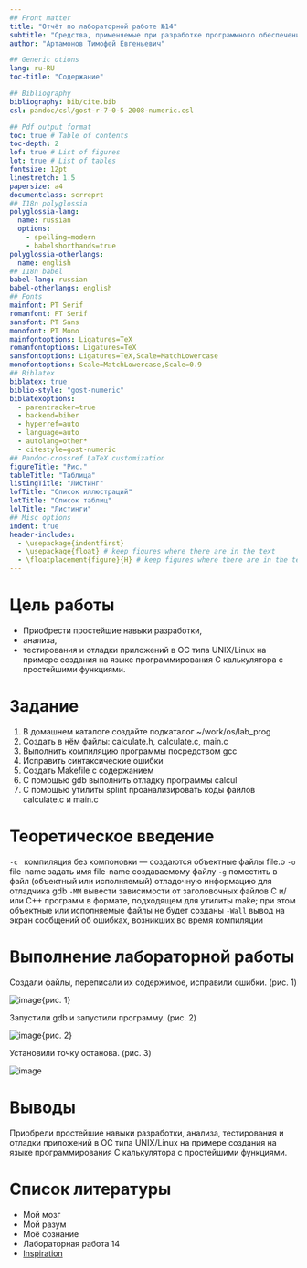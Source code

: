 ```yaml
---
## Front matter
title: "Отчёт по лабораторной работе №14"
subtitle: "Средства, применяемые при разработке программного обеспечения в ОС типа UNIX/Linux"
author: "Артамонов Тимофей Евгеньевич"

## Generic otions
lang: ru-RU
toc-title: "Содержание"

## Bibliography
bibliography: bib/cite.bib
csl: pandoc/csl/gost-r-7-0-5-2008-numeric.csl

## Pdf output format
toc: true # Table of contents
toc-depth: 2
lof: true # List of figures
lot: true # List of tables
fontsize: 12pt
linestretch: 1.5
papersize: a4
documentclass: scrreprt
## I18n polyglossia
polyglossia-lang:
  name: russian
  options:
	- spelling=modern
	- babelshorthands=true
polyglossia-otherlangs:
  name: english
## I18n babel
babel-lang: russian
babel-otherlangs: english
## Fonts
mainfont: PT Serif
romanfont: PT Serif
sansfont: PT Sans
monofont: PT Mono
mainfontoptions: Ligatures=TeX
romanfontoptions: Ligatures=TeX
sansfontoptions: Ligatures=TeX,Scale=MatchLowercase
monofontoptions: Scale=MatchLowercase,Scale=0.9
## Biblatex
biblatex: true
biblio-style: "gost-numeric"
biblatexoptions:
  - parentracker=true
  - backend=biber
  - hyperref=auto
  - language=auto
  - autolang=other*
  - citestyle=gost-numeric
## Pandoc-crossref LaTeX customization
figureTitle: "Рис."
tableTitle: "Таблица"
listingTitle: "Листинг"
lofTitle: "Список иллюстраций"
lotTitle: "Список таблиц"
lolTitle: "Листинги"
## Misc options
indent: true
header-includes:
  - \usepackage{indentfirst}
  - \usepackage{float} # keep figures where there are in the text
  - \floatplacement{figure}{H} # keep figures where there are in the text
---
```


# Цель работы

* Приобрести простейшие навыки разработки,
* анализа,
* тестирования и отладки приложений в ОС типа UNIX/Linux на примере создания на языке программирования С калькулятора с простейшими функциями.

# Задание

1. В домашнем каталоге создайте подкаталог ~/work/os/lab_prog
2. Создать в нём файлы: calculate.h, calculate.c, main.c
3. Выполнить компиляцию программы посредством gcc
4. Исправить синтаксические ошибки
5. Создать Makefile с содержанием
6. С помощью gdb выполнить отладку программы calcul 
7. С помощью утилиты splint проанализировать коды файлов calculate.c и main.c


# Теоретическое введение

`-c ` компиляция без компоновки — создаются объектные файлы file.o
`-o` file-name задать имя file-name создаваемому файлу
`-g` поместить в файл (объектный или исполняемый) отладочную информацию для отладчика gdb
`-MM` вывести зависимости от заголовочных файлов C и/или C++ программ в формате, подходящем для утилиты make; при этом объектные или исполняемые файлы не будет созданы
`-Wall` вывод на экран сообщений об ошибках, возникших во время компиляции

# Выполнение лабораторной работы

Создали файлы, переписали их содержимое, исправили ошибки. (рис. 1)

![image](https://user-images.githubusercontent.com/104139992/172015374-f40009e6-e684-4c87-ac10-e30603cd7db2.png){рис. 1}

Запустили gdb и запустили программу. (рис. 2)

![image](https://user-images.githubusercontent.com/104139992/172015446-709e5809-718b-486f-b347-f6c9133af0b2.png){рис. 2}

Установили точку останова. (рис. 3)

![image](https://user-images.githubusercontent.com/104139992/172015490-807a07e1-f323-4cbe-b8c4-cf42ede34359.png)

# Выводы

Приобрели простейшие навыки разработки, анализа, тестирования и отладки приложений в ОС типа UNIX/Linux на примере создания на языке программирования С калькулятора с простейшими функциями.

# Список литературы

- Мой мозг
- Мой разум
- Моё сознание
- Лабораторная работа 14
- [Inspiration](https://youtu.be/7OYFay9Bel4)
